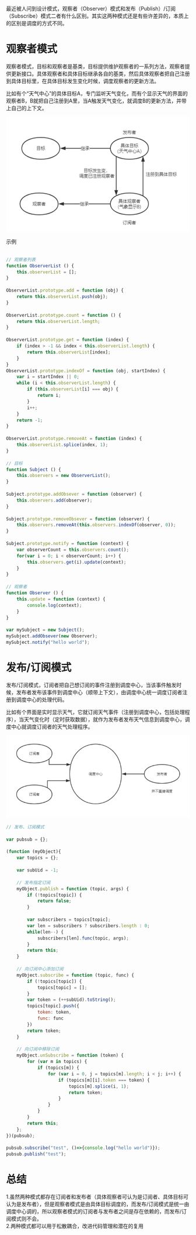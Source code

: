 最近被人问到设计模式，观察者（Observer）模式和发布（Publish）/订阅（Subscribe）模式二者有什么区别。其实这两种模式还是有些许差异的，本质上的区别是调度的方式不同。  
# 观察者模式

观察者模式，目标和观察者是基类，目标提供维护观察者的一系列方法，观察者提供更新接口。具体观察者和具体目标继承各自的基类，然后具体观察者把自己注册到具体目标里，在具体目标发生变化时候，调度观察者的更新方法。  

比如有个“天气中心”的具体目标A，专门监听天气变化，而有个显示天气的界面的观察者B，B就把自己注册到A里，当A触发天气变化，就调度B的更新方法，并带上自己的上下文。  


![](/img/0301.png)  

示例 
```javascript

// 观察者列表
function ObserverList () {
    this.observerList = [];
}

ObserverList.prototype.add = function (obj) {
    return this.observerList.push(obj);
}

ObserverList.prototype.count = function () {
    return this.observerList.length;
}

ObserverList.prototype.get = function (index) {
    if (index > -1 && index < this.observerList.length) {
        return this.observerList[index];
    }
}
ObserverList.prototype.indexOf = function (obj, startIndex) {
    var i = startIndex || 0;
    while (i < this.observerList.length) {
        if (this.observerList[i] === obj) {
            return i;
        }
        i++;
    }
    return -1;
}

ObserverList.prototype.removeAt = function (index) {
    this.observerList.splice(index, 1);
}

// 目标
function Subject () {
    this.observers = new ObserverList();
}

Subject.prototype.addObsever = function (observer) {
    this.observers.add(observer);
}

Subject.prototype.removeObsever = function (observer) {
    this.observers.removeAt(this.observers.indexOf(observer, 0));
}

Subject.prototype.notify = function (context) {
    var observerCount = this.observers.count();
    for(var i = 0; i < observerCount; i++) {
        this.observers.get(i).update(context);
    }
}

// 观察者
function Observer () {
    this.update = function (context) {
        console.log(context);
    }
}

var mySubject = new Subject();
mySubject.addObsever(new Observer);
mySubject.notify("hello world");
```

# 发布/订阅模式

发布/订阅模式，订阅者把自己想订阅的事件注册到调度中心，当该事件触发时候，发布者发布该事件到调度中心（顺带上下文），由调度中心统一调度订阅者注册到调度中心的处理代码。  

比如有个界面是实时显示天气，它就订阅天气事件（注册到调度中心，包括处理程序），当天气变化时（定时获取数据），就作为发布者发布天气信息到调度中心，调度中心就调度订阅者的天气处理程序。  

![](/img/0302.png)  
```javascript
// 发布、订阅模式

var pubsub = {};

(function (myObject){
    var topics = {};

    var subUid = -1;

    // 发布指定订阅
    myObject.publish = function (topic, args) {
        if (!topics[topic]) {
            return false;
        }

        var subscribers = topics[topic];
        var len = subscribers ? subscribers.length : 0;
        while(len--) {
            subscribers[len].func(topic, args);
        }
        return this;
    }

    // 向订阅中心添加订阅
    myObject.subscribe = function (topic, func) {
        if (!topics[topic]) {
            topics[topic] = [];
        }
        var token = (++subUid).toString();
        topics[topic].push({
            token: token,
            func: func
        })
        return token;
    }

    // 向订阅中移除订阅
    myObject.unSubscribe = function (token) {
        for (var m in topics) {
            if (topics[m]) {
                for (var i = 0, j = topics[m].length; i < j; i++) {
                    if (topics[m][i].token === token) {
                        topics[m].splice(i, 1);
                        return token;
                    }
                }
            }
        }
        return this;
    };
})(pubsub);

pubsub.subscribe("test", ()=>{console.log("hello world")});
pubsub.publish("test");
```

# 总结
1.虽然两种模式都存在订阅者和发布者（具体观察者可认为是订阅者、具体目标可认为是发布者），但是观察者模式是由具体目标调度的，而发布/订阅模式是统一由调度中心调的，所以观察者模式的订阅者与发布者之间是存在依赖的，而发布/订阅模式则不会。  
2.两种模式都可以用于松散耦合，改进代码管理和潜在的复用
